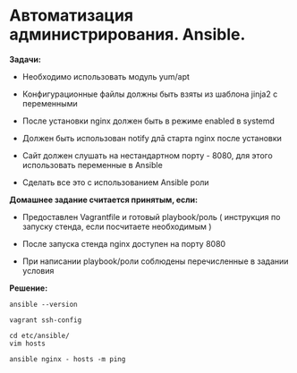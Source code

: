 # Автоматизация администрирования. Ansible.

**Задачи:**

* Необходимо использовать модуль yum/apt

* Конфигурационные файлы должны быть взяты из шаблона jinja2 с переменными

* После установки nginx должен быть в режиме enabled в systemd

* Должен быть использован notify длā старта nginx после установки

* Сайт должен слушать на нестандартном порту - 8080, для этого использовать переменные в Ansible

* Сделать все это с использованием Ansible роли

**Домашнее задание считается принятым, если:**

* Предоставлен Vagrantfile и готовый playbook/роль ( инструкция по запуску
стенда, если посчитаете необходимым )

* После запуска стенда nginx доступен на порту 8080

* При написании playbook/роли соблюдены перечисленные в задании условия


**Решение:**

```
ansible --version
```

```
vagrant ssh-config
```

```
cd etc/ansible/
vim hosts
```

```
ansible nginx - hosts -m ping
```























